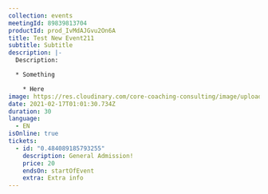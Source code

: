 ```yaml
---
collection: events
meetingId: 89839813704
productId: prod_IvMdAJGvu2On6A
title: Test New Event211
subtitle: Subtitle
description: |-
  Description:

  * Something

    * Here
image: https://res.cloudinary.com/core-coaching-consulting/image/upload/v1600804098/ariel-pilotto-a-l0rMCZh2o-unsplash_h5qyvr.jpg
date: 2021-02-17T01:01:30.734Z
duration: 30
language:
  - EN
isOnline: true
tickets:
  - id: "0.484089185793255"
    description: General Admission!
    price: 20
    endsOn: startOfEvent
    extra: Extra info
---
```

